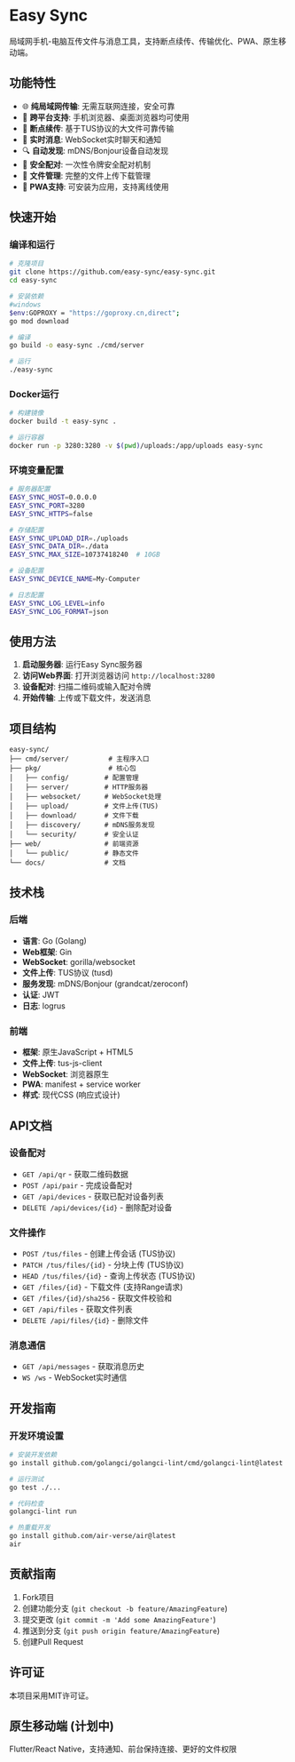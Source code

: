 # Easy Sync

局域网手机-电脑互传文件与消息工具，支持断点续传、传输优化、PWA、原生移动端。

## 功能特性

- 🌐 **纯局域网传输**: 无需互联网连接，安全可靠
- 📱 **跨平台支持**: 手机浏览器、桌面浏览器均可使用
- 🔄 **断点续传**: 基于TUS协议的大文件可靠传输
- 📨 **实时消息**: WebSocket实时聊天和通知
- 🔍 **自动发现**: mDNS/Bonjour设备自动发现
- 🔐 **安全配对**: 一次性令牌安全配对机制
- 📁 **文件管理**: 完整的文件上传下载管理
- 🚀 **PWA支持**: 可安装为应用，支持离线使用

## 快速开始

### 编译和运行

```bash
# 克隆项目
git clone https://github.com/easy-sync/easy-sync.git
cd easy-sync

# 安装依赖
#windows
$env:GOPROXY = "https://goproxy.cn,direct";
go mod download

# 编译
go build -o easy-sync ./cmd/server

# 运行
./easy-sync
```

### Docker运行

```bash
# 构建镜像
docker build -t easy-sync .

# 运行容器
docker run -p 3280:3280 -v $(pwd)/uploads:/app/uploads easy-sync
```

### 环境变量配置

```bash
# 服务器配置
EASY_SYNC_HOST=0.0.0.0
EASY_SYNC_PORT=3280
EASY_SYNC_HTTPS=false

# 存储配置
EASY_SYNC_UPLOAD_DIR=./uploads
EASY_SYNC_DATA_DIR=./data
EASY_SYNC_MAX_SIZE=10737418240  # 10GB

# 设备配置
EASY_SYNC_DEVICE_NAME=My-Computer

# 日志配置
EASY_SYNC_LOG_LEVEL=info
EASY_SYNC_LOG_FORMAT=json
```

## 使用方法

1. **启动服务器**: 运行Easy Sync服务器
2. **访问Web界面**: 打开浏览器访问 `http://localhost:3280`
3. **设备配对**: 扫描二维码或输入配对令牌
4. **开始传输**: 上传或下载文件，发送消息

## 项目结构

```
easy-sync/
├── cmd/server/          # 主程序入口
├── pkg/                 # 核心包
│   ├── config/         # 配置管理
│   ├── server/         # HTTP服务器
│   ├── websocket/      # WebSocket处理
│   ├── upload/         # 文件上传(TUS)
│   ├── download/       # 文件下载
│   ├── discovery/      # mDNS服务发现
│   └── security/       # 安全认证
├── web/                # 前端资源
│   └── public/         # 静态文件
└── docs/               # 文档
```

## 技术栈

### 后端
- **语言**: Go (Golang)
- **Web框架**: Gin
- **WebSocket**: gorilla/websocket
- **文件上传**: TUS协议 (tusd)
- **服务发现**: mDNS/Bonjour (grandcat/zeroconf)
- **认证**: JWT
- **日志**: logrus

### 前端
- **框架**: 原生JavaScript + HTML5
- **文件上传**: tus-js-client
- **WebSocket**: 浏览器原生
- **PWA**: manifest + service worker
- **样式**: 现代CSS (响应式设计)

## API文档

### 设备配对
- `GET /api/qr` - 获取二维码数据
- `POST /api/pair` - 完成设备配对
- `GET /api/devices` - 获取已配对设备列表
- `DELETE /api/devices/{id}` - 删除配对设备

### 文件操作
- `POST /tus/files` - 创建上传会话 (TUS协议)
- `PATCH /tus/files/{id}` - 分块上传 (TUS协议)
- `HEAD /tus/files/{id}` - 查询上传状态 (TUS协议)
- `GET /files/{id}` - 下载文件 (支持Range请求)
- `GET /files/{id}/sha256` - 获取文件校验和
- `GET /api/files` - 获取文件列表
- `DELETE /api/files/{id}` - 删除文件

### 消息通信
- `GET /api/messages` - 获取消息历史
- `WS /ws` - WebSocket实时通信

## 开发指南

### 开发环境设置

```bash
# 安装开发依赖
go install github.com/golangci/golangci-lint/cmd/golangci-lint@latest

# 运行测试
go test ./...

# 代码检查
golangci-lint run

# 热重载开发
go install github.com/air-verse/air@latest
air
```

## 贡献指南

1. Fork项目
2. 创建功能分支 (`git checkout -b feature/AmazingFeature`)
3. 提交更改 (`git commit -m 'Add some AmazingFeature'`)
4. 推送到分支 (`git push origin feature/AmazingFeature`)
5. 创建Pull Request

## 许可证

本项目采用MIT许可证。

## 原生移动端 (计划中)

Flutter/React Native，支持通知、前台保持连接、更好的文件权限